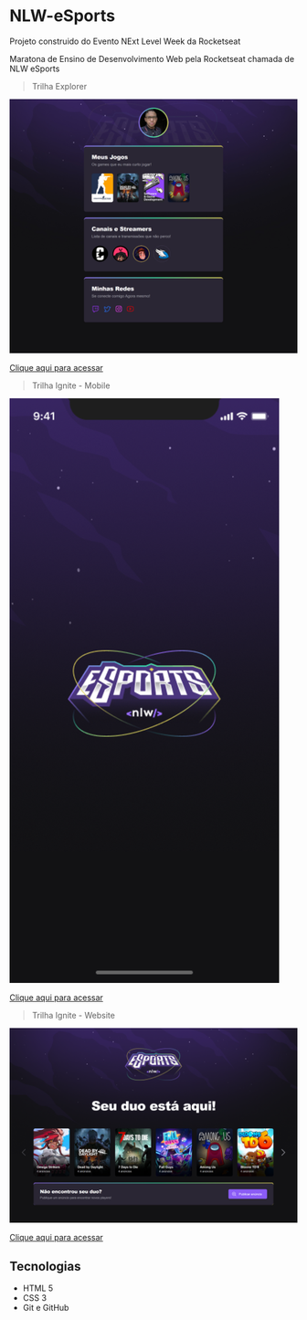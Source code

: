 # NLW-eSports

Projeto construido do Evento NExt Level Week da Rocketseat

Maratona de Ensino de Desenvolvimento Web pela Rocketseat chamada de NLW eSports

> Trilha Explorer

![preview](./trilha-Explorer/.github/preview.png)

[Clique aqui para acessar](https://jefferson-hsl.github.io/NLW-eSports/trilha-Explorer/)

>Trilha Ignite - Mobile

![preview](./trilha-ignite/.github/preview-mobile.png)

[Clique aqui para acessar](https://jefferson-hsl.github.io/NLW-eSports/trilha-ignite/mobile/pages/splash/)

>Trilha Ignite - Website

![preview](./trilha-ignite/.github/preview-website.png)

[Clique aqui para acessar](https://jefferson-hsl.github.io/NLW-eSports/trilha-ignite/website/)

## Tecnologias

- HTML 5
- CSS 3
- Git e GitHub